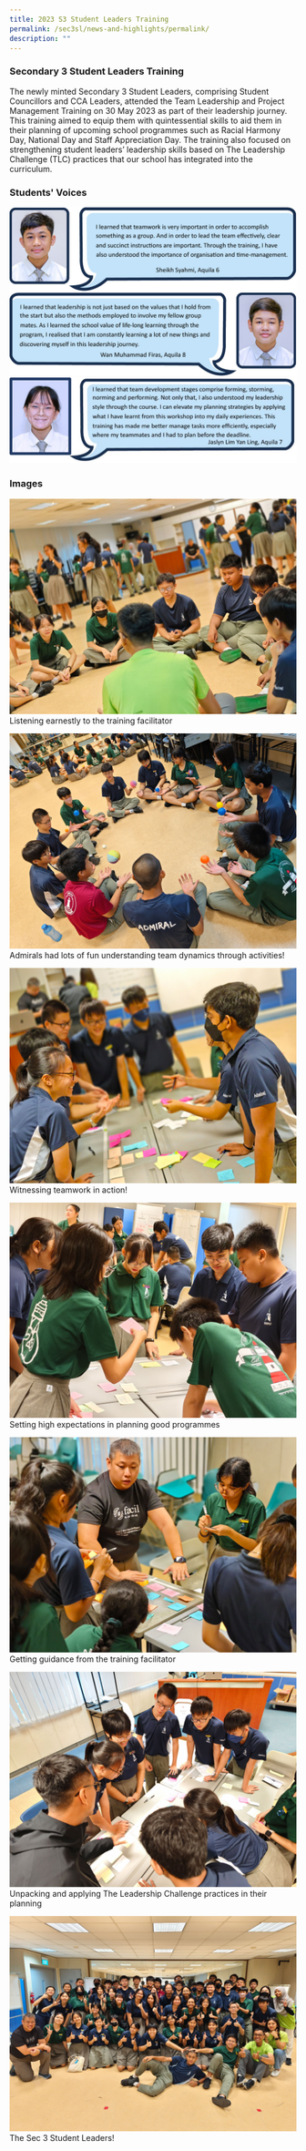 ```yaml
---
title: 2023 S3 Student Leaders Training
permalink: /sec3sl/news-and-highlights/permalink/
description: ""
---
```

###  Secondary 3 Student Leaders Training

The newly minted Secondary 3 Student Leaders, comprising Student Councillors and CCA Leaders, attended the Team Leadership and Project Management Training on 30 May 2023 as part of their leadership journey. This training aimed to equip them with quintessential skills to aid them in their planning of upcoming school programmes such as Racial Harmony Day, National Day and Staff Appreciation Day. The training also focused on strengthening student leaders’ leadership skills based on The Leadership Challenge (TLC) practices that our school has integrated into the curriculum.

### Students' Voices
![](/images/2023/Sec3sltraining/one_student_01.jpg)
![](/images/2023/Sec3sltraining/one_student_02.jpg)
![](/images/2023/Sec3sltraining/new%20voices.jpg)

### Images
![](/images/2023/Sec3sltraining/2023_leadertrg_photo1.jpg)
Listening earnestly to the training facilitator

![](/images/2023/Sec3sltraining/2023_leadertrg_photo2.jpg)
Admirals had lots of fun understanding team dynamics through activities!

![](/images/2023/Sec3sltraining/2023_leadertrg_photo3.jpg)
Witnessing teamwork in action!

![](/images/2023/Sec3sltraining/2023_leadertrg_photo4.jpg)
Setting high expectations in planning good programmes

![](/images/2023/Sec3sltraining/2023_leadertrg_photo5.jpg)
Getting guidance from the training facilitator

![](/images/2023/Sec3sltraining/2023_leadertrg_photo6.jpg)
Unpacking and applying The Leadership Challenge practices in their planning

![](/images/2023/Sec3sltraining/2023_leadertrg_photo7.jpg)
The Sec 3 Student Leaders!